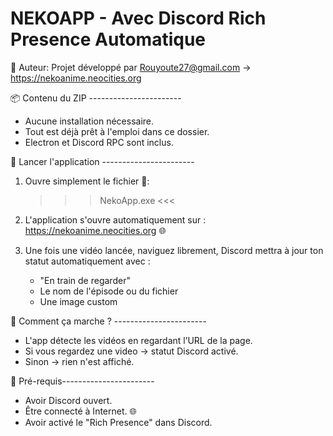 NEKOAPP - Avec Discord Rich Presence Automatique
===========================================

👤 Auteur: Projet développé par Rouyoute27@gmail.com → https://nekoanime.neocities.org



📦 Contenu du ZIP -----------------------
- Aucune installation nécessaire.
- Tout est déjà prêt à l'emploi dans ce dossier.
- Electron et Discord RPC sont inclus.



🚀 Lancer l'application -----------------------
1. Ouvre simplement le fichier 📁:
   >>> NekoApp.exe <<<

2. L'application s'ouvre automatiquement sur :
   https://nekoanime.neocities.org 🌐

3. Une fois une vidéo lancée, naviguez librement, Discord mettra à jour
ton statut automatiquement avec :
   - "En train de regarder"
   - Le nom de l'épisode ou du fichier
   - Une image custom



🧠 Comment ça marche ? -----------------------

- L'app détecte les vidéos en regardant l’URL de la page.
- Si vous regardez une video → statut Discord activé.
- Sinon → rien n'est affiché.



🔧 Pré-requis-----------------------

- Avoir Discord ouvert.
- Être connecté à Internet. 🌐
- Avoir activé le "Rich Presence" dans Discord.
